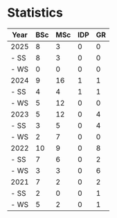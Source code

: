 # Statistics

| Year | BSc | MSc | IDP | GR |
|------|-----|-----|-----|----|
| 2025 |   8 |   3 |   0 |  0 |
| - SS |   8 |   3 |   0 |  0 |
| - WS |   0 |   0 |   0 |  0 |
| 2024 |   9 |  16 |   1 |  1 |
| - SS |   4 |   4 |   1 |  1 |
| - WS |   5 |  12 |   0 |  0 |
| 2023 |   5 |  12 |   0 |  4 |
| - SS |   3 |   5 |   0 |  4 |
| - WS |   2 |   7 |   0 |  0 |
| 2022 |  10 |   9 |   0 |  8 |
| - SS |   7 |   6 |   0 |  2 |
| - WS |   3 |   3 |   0 |  6 |
| 2021 |   7 |   2 |   0 |  2 |
| - SS |   2 |   0 |   0 |  1 |
| - WS |   5 |   2 |   0 |  1 |
